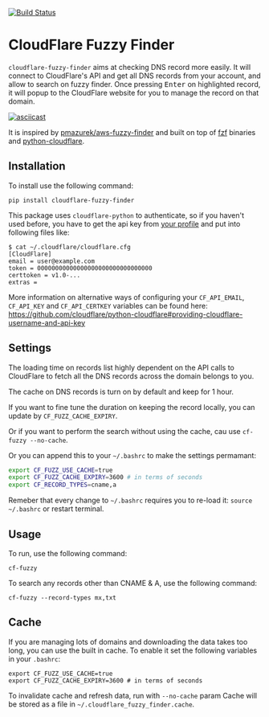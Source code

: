 [![Build Status](https://travis-ci.org/dhoeric/cloudflare-fuzzy-finder.svg?branch=master)](https://travis-ci.org/dhoeric/cloudflare-fuzzy-finder)

# CloudFlare Fuzzy Finder

`cloudflare-fuzzy-finder` aims at checking DNS record more easily. It will connect to CloudFlare's API and get all DNS records from your account, and allow to search on fuzzy finder. Once pressing <kbd>Enter</kbd> on highlighted record, it will popup to the CloudFlare website for you to manage the record on that domain.

[![asciicast](https://asciinema.org/a/FpRVqUplovllYfE2jFikhpwUK.svg)](https://asciinema.org/a/FpRVqUplovllYfE2jFikhpwUK?loop=1&autoplay=1&t=5&rows=32&speed=2)

It is inspired by [pmazurek/aws-fuzzy-finder](https://github.com/pmazurek/aws-fuzzy-finder) and built on top of [fzf](https://github.com/junegunn/fzf-bin/releases) binaries and [python-cloudflare](https://github.com/cloudflare/python-cloudflare).


## Installation

To install use the following command:

`pip install cloudflare-fuzzy-finder`

This package uses `cloudflare-python` to authenticate, so if you haven't used before,
you have to get the api key from [your profile](https://dash.cloudflare.com/profile) and put into following files like:

```
$ cat ~/.cloudflare/cloudflare.cfg
[CloudFlare]
email = user@example.com
token = 00000000000000000000000000000000
certtoken = v1.0-...
extras =
```

More information on alternative ways of configuring your `CF_API_EMAIL`, `CF_API_KEY` and `CF_API_CERTKEY` variables can be found here: https://github.com/cloudflare/python-cloudflare#providing-cloudflare-username-and-api-key

## Settings

The loading time on records list highly dependent on the API calls to CloudFlare to fetch all the DNS records across the domain belongs to you.

The cache on DNS records is turn on by default and keep for 1 hour.

If you want to fine tune the duration on keeping the record locally, you can update by `CF_FUZZ_CACHE_EXPIRY`.

Or if you want to perform the search without using the cache, cau use `cf-fuzzy --no-cache`.

Or you can append this to your `~/.bashrc` to make the settings permamant:
```sh
export CF_FUZZ_USE_CACHE=true
export CF_FUZZ_CACHE_EXPIRY=3600 # in terms of seconds
export CF_RECORD_TYPES=cname,a
```
Remeber that every change to `~/.bashrc` requires you to re-load it: `source ~/.bashrc` or restart terminal.

## Usage

To run, use the following command:

`cf-fuzzy`

To search any records other than CNAME & A, use the following command:

`cf-fuzzy --record-types mx,txt`

## Cache

If you are managing lots of domains and downloading the data takes too long, you can use the built in cache. To enable it set the following variables in your `.bashrc`:
```
export CF_FUZZ_USE_CACHE=true
export CF_FUZZ_CACHE_EXPIRY=3600 # in terms of seconds
```

To invalidate cache and refresh data, run with `--no-cache` param
Cache will be stored as a file in `~/.cloudflare_fuzzy_finder.cache`.

